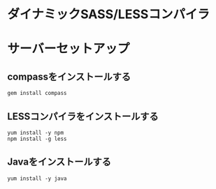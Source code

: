 ダイナミックSASS/LESSコンパイラ
=====

# サーバーセットアップ

## compassをインストールする
	gem install compass

## LESSコンパイラをインストールする
	yum install -y npm
	npm install -g less

## Javaをインストールする
	yum install -y java
